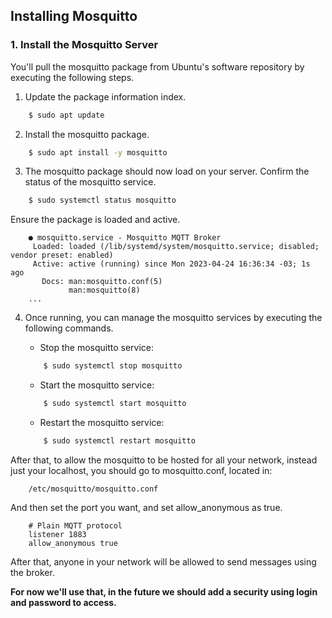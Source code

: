 ## Installing Mosquitto

### 1. Install the Mosquitto Server

You'll pull the mosquitto package from Ubuntu's software repository by executing the following steps.

1. Update the package information index.

```sh
    $ sudo apt update 
```

2. Install the mosquitto package.

```sh
    $ sudo apt install -y mosquitto
```

3. The mosquitto package should now load on your server. Confirm the status of the mosquitto service.

```sh
    $ sudo systemctl status mosquitto
```

Ensure the package is loaded and active.

```
    ● mosquitto.service - Mosquitto MQTT Broker
     Loaded: loaded (/lib/systemd/system/mosquitto.service; disabled; vendor preset: enabled)
     Active: active (running) since Mon 2023-04-24 16:36:34 -03; 1s ago
       Docs: man:mosquitto.conf(5)
             man:mosquitto(8)
    ...
```

4. Once running, you can manage the mosquitto services by executing the following commands.

    - Stop the mosquitto service:
    ```sh
        $ sudo systemctl stop mosquitto
    ```
    - Start the mosquitto service:
    ```sh
        $ sudo systemctl start mosquitto
    ```
    - Restart the mosquitto service:
    ```sh
        $ sudo systemctl restart mosquitto
    ```

After that, to allow the mosquitto to be hosted for all your network, instead just your localhost, you should go to mosquitto.conf, located in:

```
    /etc/mosquitto/mosquitto.conf
```

And then set the port you want, and set allow_anonymous as true.

```
    # Plain MQTT protocol
    listener 1883 
    allow_anonymous true
```

After that, anyone in your network will be allowed to send messages using the broker. 

**For now we'll use that, in the future we should add a security using login and password to access.**